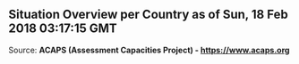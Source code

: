 ## Situation Overview per Country as of Sun, 18 Feb 2018 03:17:15 GMT

Source: **ACAPS (Assessment Capacities Project) - https://www.acaps.org**